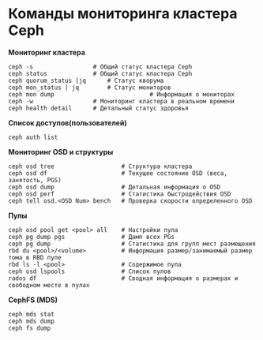 # Команды мониторинга кластера Ceph

**Мониторинг кластера**

	ceph -s					# Общий статус кластера Ceph
	ceph status				# Общий статус кластера Ceph
	ceph quorum_status |jq		# Статус кворума
	ceph mon_status | jq		# Статус мониторов
	ceph mon dump                           # Информация о мониторах
	ceph -w					# Мониторинг кластера в реальном времени
	ceph health detail		# Детальный статус здоровья

**Список доступов(пользователей)**

	ceph auth list			

**Мониторинг OSD и структуры**

	ceph osd tree					# Структура кластера
	ceph osd df  					# Текущее состояние OSD (веса, занятость, PGS)
	ceph osd dump					# Детальная информация о OSD
	ceph osd perf					# Статистика быстродействия OSD
	ceph tell osd.<OSD Num> bench	# Проверка скорости определенного OSD

**Пулы**

	ceph osd pool get <pool> all	# Настройки пула
	ceph pg dump pgs				# Дамп всех PGs
	ceph pg dump					# Статистика для групп мест размещения
	rbd du <pool>/<volume>			# Информация размер/занимаемый размер тома в RBD пуле
	rbd ls -l <pool>				# Содержимое пула
	ceph osd lspools				# Список пулов
	rados df 						# Сводная информация о размерах и свободном месте в пулах

**CephFS (MDS)**

	ceph mds stat
	ceph mds dump
	ceph fs dump
